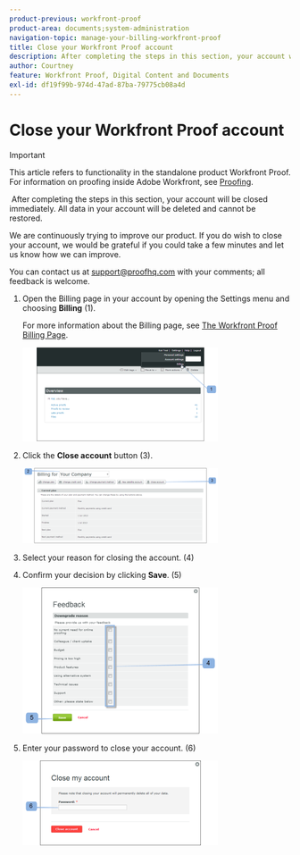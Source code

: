```yaml
---
product-previous: workfront-proof
product-area: documents;system-administration
navigation-topic: manage-your-billing-workfront-proof
title: Close your Workfront Proof account
description: After completing the steps in this section, your account will be closed immediately. All data in your account will be deleted and cannot be restored.
author: Courtney
feature: Workfront Proof, Digital Content and Documents
exl-id: df19f99b-974d-47ad-87ba-79775cb08a4d
---
```

# Close your Workfront Proof account

>[!IMPORTANT]
>
>This article refers to functionality in the standalone product Workfront Proof. For information on proofing inside Adobe Workfront, see [Proofing](../../../review-and-approve-work/proofing/proofing.md).

&nbsp;After completing the steps in this section, your account will be closed immediately. All data in your account will be deleted and cannot be restored.

We are continuously trying to improve our product. If you do wish to close your account, we would be grateful if you could take a few minutes and let us know how we can improve.

You can contact us at support@proofhq.com with your comments; all feedback is welcome.

1. Open the Billing page in your account by opening the Settings menu and choosing **Billing** (1).

   For more information about the Billing page, see [The Workfront Proof Billing Page](../../../workfront-proof/wp-billingsettings/manage-your-billing/wp-billing-page.md).

   ![](assets/upgradesdowngrades-billing-settings-350x168.png)

1. Click the **Close account** button (3).

   ![Billing_-_close_your_account.png](assets/billing---close-your-account-350x135.png)

1. Select your reason for closing the account. (4)
1. Confirm your decision by clicking **Save**. (5)

   ![Close_Account_-_pop-up.png](assets/close-account---pop-up-350x262.png)

1. Enter your password to close your account. (6)

   ![Close_Account_-_password_pop-up.png](assets/close-account---password-pop-up-350x152.png)
